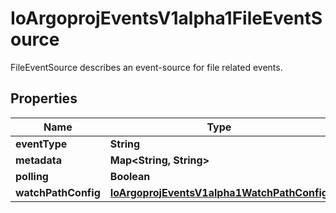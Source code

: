 

# IoArgoprojEventsV1alpha1FileEventSource

FileEventSource describes an event-source for file related events.

## Properties

Name | Type | Description | Notes
------------ | ------------- | ------------- | -------------
**eventType** | **String** |  |  [optional]
**metadata** | **Map&lt;String, String&gt;** |  |  [optional]
**polling** | **Boolean** |  |  [optional]
**watchPathConfig** | [**IoArgoprojEventsV1alpha1WatchPathConfig**](IoArgoprojEventsV1alpha1WatchPathConfig.md) |  |  [optional]



